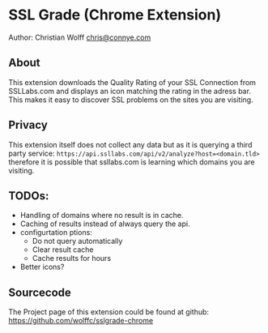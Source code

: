 # SSL Grade (Chrome Extension)

Author: Christian Wolff <chris@connye.com>


## About

This extension downloads the Quality Rating of your SSL Connection from SSLLabs.com and displays an 
icon matching the rating in the adress bar. This makes it easy to discover SSL problems on the sites you are visiting.

## Privacy
This extension itself does not collect any data but as it is querying a third party service:
``https://api.ssllabs.com/api/v2/analyze?host=<domain.tld>``
therefore it is possible that ssllabs.com is learning which domains you are visiting.

## TODOs:
 * Handling of domains where no result is in cache.
 * Caching of results instead of always query the api.
 * configurtation ptions: 
   * Do not query automatically
   * Clear result cache 
   * Cache results for <X> hours
 * Better icons?


## Sourcecode
The Project page of this extension could be found at github: https://github.com/wolffc/sslgrade-chrome
